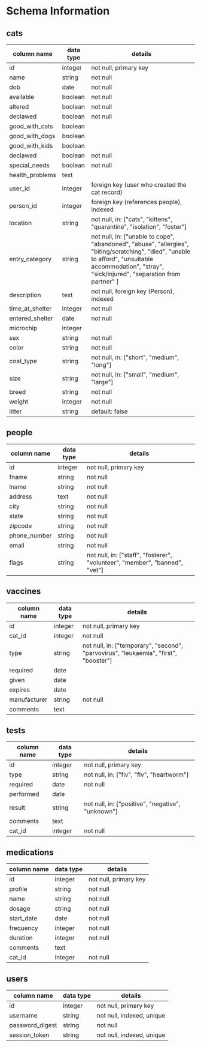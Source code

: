 # Schema Information

## cats
column name | data type | details
------------|-----------|-----------------------
id          | integer   | not null, primary key
name        | string    | not null
dob         | date      | not null
available         | boolean | not null
altered         | boolean | not null
declawed         | boolean | not null
good_with_cats         | boolean |
good_with_dogs         | boolean |
good_with_kids         | boolean |
declawed         | boolean | not null
special_needs         | boolean | not null
health_problems         | text |
user_id    | integer   | foreign key (user who created the cat record)
person_id    | integer   | foreign key (references people), indexed
location | string   | not null, in: ["cats", "kittens", "quarantine", "isolation", "foster"]
entry_category | string | not null, in: ["unable to cope", "abandoned", "abuse", "allergies", "biting/scratching", "died", "unable to afford", "unsuitable accommodation", "stray", "sick/injured", "separation from partner" ]
description | text   | not null, foreign key (Person), indexed
time_at_shelter    | integer   | not null
entered_shelter    | date   | not null
microchip    | integer   |
sex    | string   | not null
color    | string   | not null
coat_type    | string   | not null, in: ["short", "medium", "long"]
size    | string   | not null, in: ["small", "medium", "large"]
breed    | string   | not null
weight    | integer   | not null
litter    | string   |  default: false

## people
column name | data type | details
------------|-----------|-----------------------
id          | integer   | not null, primary key
fname       | string   | not null
lname       | string    | not null
address | text    | not null
city | string    | not null
state | string    | not null
zipcode | string    | not null
phone_number | string    | not null
email | string    | not null
flags | string    | not null, in: ["staff", "fosterer", "volunteer", "member", "banned", "vet"]

## vaccines
column name | data type | details
------------|-----------|-----------------------
id          | integer   | not null, primary key
cat_id | integer | not null
type | string   | not null, in: ["temporary", "second", "parvovirus", "leukaemia", "first", "booster"]
required       | date    |
given | date    |
expires | date    |
manufacturer | string    | not null
comments | text    |

## tests
column name | data type | details
------------|-----------|-----------------------
id          | integer   | not null, primary key
type | string   | not null, in: ["fiv", "flv", "heartworm"]
required       | date    | not null
performed | date    |
result | string    | not null, in: ["positive", "negative", "unknown"]
comments | text    |
cat_id | integer | not null

## medications
column name | data type | details
------------|-----------|-----------------------
id          | integer   | not null, primary key
profile | string   | not null
name       | string    | not null
dosage | string    | not null
start_date | date    | not null
frequency | integer    | not null
duration | integer    | not null
comments | text    |
cat_id | integer | not null

## users
column name     | data type | details
----------------|-----------|-----------------------
id              | integer   | not null, primary key
username        | string    | not null, indexed, unique
password_digest | string    | not null
session_token   | string    | not null, indexed, unique
